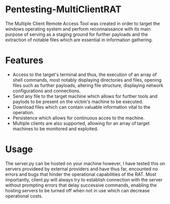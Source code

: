 # Pentesting-MultiClientRAT
The Multiple Client Remote Access Tool was created in order to target the windows operating system and perform reconnaissance with its main purpose of serving as a staging ground for further payloads
and the extraction of notable files which are essential in information gathering.  
# Features 
- Access to the target's terminal and thus, the execution of an array of shell commands, most notably displaying directories and files, opening files such as further payloads, altering file structure, displaying network configurations and connections.
- Send any file to the target machine which allows for further tools and paylods to be present on the victim's machine to be executed. 
- Download files which can contain valuable information vital to the operation.
- Persistence which allows for continuous acces to the machine.
- Multiple clients are also supported, allowing for an array of target machines to be monitored and exploited.
# Usage
The server.py can be hosted on your machine however, I have tested this on servers provideed by external providers and have thus far, encounted no errors and bugs that hinder the operational capabilities of the RAT. Most importantly, client.py will always try to establish connection with the server without prompting errors that delay successive commands, enabling the hosting servers to be turned off when not in use which can decrease operational costs.
